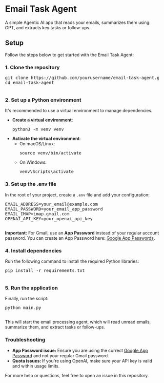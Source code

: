 <h1>Email Task Agent</h1>
    <p>A simple Agentic AI app that reads your emails, summarizes them using GPT, and extracts key tasks or follow-ups.</p>
    <h2>Setup</h2>
    <p>Follow the steps below to get started with the Email Task Agent:</p>
    <h3>1. Clone the repository</h3>
    <pre>
git clone https://github.com/yourusername/email-task-agent.git
cd email-task-agent
    </pre>
    <h3>2. Set up a Python environment</h3>
    <p>It's recommended to use a virtual environment to manage dependencies.</p>
    <ul>
        <li><strong>Create a virtual environment</strong>:
            <pre>python3 -m venv venv</pre>
        </li>
        <li><strong>Activate the virtual environment</strong>:
            <ul>
                <li>On macOS/Linux: 
                    <pre>source venv/bin/activate</pre>
                </li>
                <li>On Windows: 
                    <pre>venv\Scripts\activate</pre>
                </li>
            </ul>
        </li>
    </ul>
    <h3>3. Set up the .env file</h3>
    <p>In the root of your project, create a <code>.env</code> file and add your configuration:</p>
    <pre>
EMAIL_ADDRESS=your_email@example.com
EMAIL_PASSWORD=your_email_app_password
EMAIL_IMAP=imap.gmail.com
OPENAI_API_KEY=your_openai_api_key
    </pre>
    <p><strong>Important:</strong> For Gmail, use an <strong>App Password</strong> instead of your regular account password.  
    You can create an App Password here: <a href="https://myaccount.google.com/apppasswords" target="_blank">Google App Passwords</a>.</p>
    <h3>4. Install dependencies</h3>
    <p>Run the following command to install the required Python libraries:</p>
    <pre>
pip install -r requirements.txt
    </pre>
    <h3>5. Run the application</h3>
    <p>Finally, run the script:</p>
    <pre>
python main.py
    </pre>
    <p>This will start the email processing agent, which will read unread emails, summarize them, and extract tasks or follow-ups.</p>
    <h3>Troubleshooting</h3>
    <ul>
        <li><strong>App Password issue:</strong> Ensure you are using the correct <a href="https://myaccount.google.com/apppasswords" target="_blank">Google App Password</a> and not your regular Gmail password.</li>
        <li><strong>Quota issues:</strong> If you're using OpenAI, make sure your API key is valid and within usage limits.</li>
    </ul>
    <p>For more help or questions, feel free to open an issue in this repository.</p>

